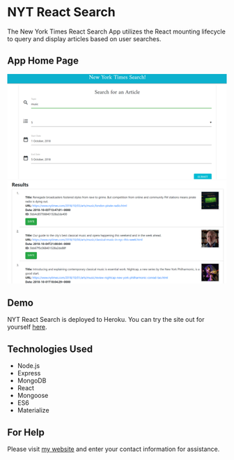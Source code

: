 # NYT React Search
The New York Times React Search App utilizes the React mounting lifecycle to query and display articles based on user searches. 

## App Home Page
![Search](./images/NYT.png)
![Results](./images/Result.png)

## Demo
NYT React Search is deployed to Heroku. You can try the site out for yourself [here](https://boiling-journey-41160.herokuapp.com/).

## Technologies Used
- Node.js
- Express
- MongoDB
- React
- Mongoose
- ES6
- Materialize

## For Help
Please visit [my website](https://fdunigan.github.io/) and enter your contact information for assistance. 